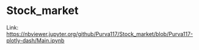 # Stock_market

Link: https://nbviewer.jupyter.org/github/Purva117/Stock_market/blob/Purva117-plotly-dash/Main.ipynb
